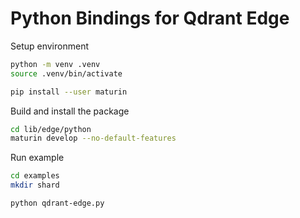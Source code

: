 # Python Bindings for Qdrant Edge

Setup environment

```bash
python -m venv .venv
source .venv/bin/activate

pip install --user maturin
```

Build and install the package

```bash
cd lib/edge/python
maturin develop --no-default-features
```

Run example

```bash
cd examples
mkdir shard

python qdrant-edge.py
```
